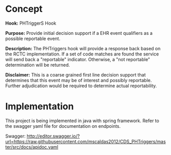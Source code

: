 # Concept

**Hook:** PHTriggerS Hook

**Purpose:** Provide initial decision support if a EHR event qualifiers as a possible reportable event.

**Description:** The PHTriggers hook will provide a response back based on the RCTC implementation. If a set of code
matches are found the service will send back a "reportable" indicator. Otherwise, a "not reportable" determination will 
be returned.

**Disclaimer:** This is a coarse grained first line decision support that determines that this event may be
of interest and possibly reportable. Further adjudication would be required to determine actual reportability.

# Implementation

This project is being implemented in java with spring framework. Refer to the swagger yaml file for documentation on
endpoints.

Swagger:
http://editor.swagger.io/?url=https://raw.githubusercontent.com/mscaldas2012/CDS_PHTriggers/master/src/docs/apidoc.yaml

